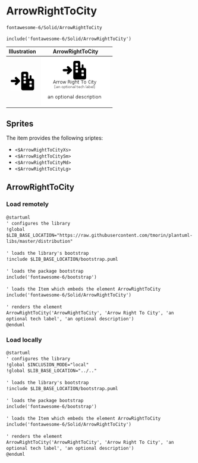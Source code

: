 # ArrowRightToCity


```text
fontawesome-6/Solid/ArrowRightToCity
```

```text
include('fontawesome-6/Solid/ArrowRightToCity')
```



| Illustration | ArrowRightToCity |
| :---: | :---: |
| ![illustration for Illustration](../../fontawesome-6/Solid/ArrowRightToCity.png) | ![illustration for ArrowRightToCity](../../fontawesome-6/Solid/ArrowRightToCity.Local.png) |



## Sprites
The item provides the following sriptes:

- `<$ArrowRightToCityXs>`
- `<$ArrowRightToCitySm>`
- `<$ArrowRightToCityMd>`
- `<$ArrowRightToCityLg>`





## ArrowRightToCity

### Load remotely
```plantuml
@startuml
' configures the library
!global $LIB_BASE_LOCATION="https://raw.githubusercontent.com/tmorin/plantuml-libs/master/distribution"

' loads the library's bootstrap
!include $LIB_BASE_LOCATION/bootstrap.puml

' loads the package bootstrap
include('fontawesome-6/bootstrap')

' loads the Item which embeds the element ArrowRightToCity
include('fontawesome-6/Solid/ArrowRightToCity')

' renders the element
ArrowRightToCity('ArrowRightToCity', 'Arrow Right To City', 'an optional tech label', 'an optional description')
@enduml
```

### Load locally
```plantuml
@startuml
' configures the library
!global $INCLUSION_MODE="local"
!global $LIB_BASE_LOCATION="../.."

' loads the library's bootstrap
!include $LIB_BASE_LOCATION/bootstrap.puml

' loads the package bootstrap
include('fontawesome-6/bootstrap')

' loads the Item which embeds the element ArrowRightToCity
include('fontawesome-6/Solid/ArrowRightToCity')

' renders the element
ArrowRightToCity('ArrowRightToCity', 'Arrow Right To City', 'an optional tech label', 'an optional description')
@enduml
```


